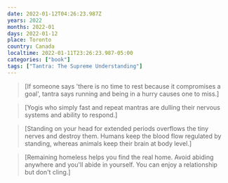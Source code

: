 ```yaml
---
date: 2022-01-12T04:26:23.987Z
years: 2022
months: 2022-01
days: 2022-01-12
place: Toronto
country: Canada
localtime: 2022-01-11T23:26:23.987-05:00
categories: ["book"]
tags: ["Tantra: The Supreme Understanding"]
---
```

> [If someone says 'there is no time to rest because it compromises a goal', tantra says running and being in a hurry causes one to miss.]

> [Yogis who simply fast and repeat mantras are dulling their nervous systems and ability to respond.]

> [Standing on your head for extended periods overflows the tiny nerves and destroy them. Humans keep the blood flow regulated by standing, whereas animals keep their brain at body level.]

> [Remaining homeless helps you find the real home. Avoid abiding anywhere and you'll abide in yourself. You can enjoy a relationship but don't cling.]
